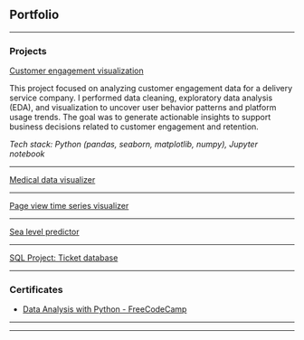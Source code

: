 ## Portfolio

---

### Projects 

[Customer engagement visualization]("pdf/CustomerEngagement_Analysis.html")
<p>This project focused on analyzing customer engagement data for a delivery service company. I performed data cleaning, exploratory data analysis (EDA), and visualization to uncover user behavior patterns and platform usage trends. The goal was to generate actionable insights to support business decisions related to customer engagement and retention.</p>
<p><i>Tech stack: Python (pandas, seaborn, matplotlib, numpy), Jupyter notebook</i></p>

---
[Medical data visualizer](/pdf/sample_presentation.pdf)
<img src=""/>

---
[Page view time series visualizer](http://example.com/)
<img src=""/>

---
[Sea level predictor](http://example.com/)
<img src=""/>

---
[SQL Project: Ticket database](http://example.com/)
<img src=""/>

---

### Certificates

- [Data Analysis with Python - FreeCodeCamp](https://www.freecodecamp.org/certification/chinguyen98/data-analysis-with-python-v7)

---




---
